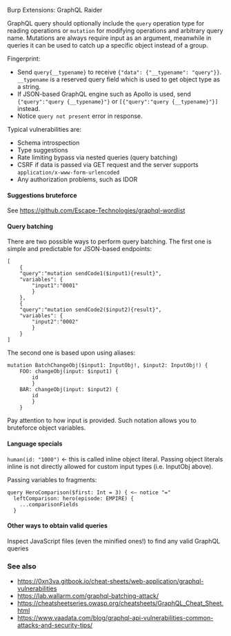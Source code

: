 
Burp Extensions: GraphQL Raider

GraphQL query should optionally include the `query` operation type for reading operations or `mutation` for modifying operations and arbitrary query name. Mutations are always require input as an argument, meanwhile in queries it can be used to catch up a specific object instead of a group. 

Fingerprint:
- Send `query{__typename}`  to receive `{"data": {"__typename": "query"}}`. `__typename` is a reserved query field which is used to get object type as a string.
- If JSON-based GraphQL engine such as Apollo is used, send `{"query":"query {__typename}"}` or `[{"query":"query {__typename}"}]` instead.
- Notice `query not present` error in response.

Typical vulnerabilities are:
- Schema introspection
- Type suggestions
- Rate limiting bypass via nested queries (query batching)
- CSRF if data is passed via GET request and the server supports `application/x-www-form-urlencoded`
- Any authorization problems, such as IDOR

#### Suggestions bruteforce

See https://github.com/Escape-Technologies/graphql-wordlist
#### Query batching

There are two possible ways to perform query batching.
The first one is simple and predictable for JSON-based endpoints:
```gql
[
	{
	"query":"mutation sendCode1($input1){result}",
	"variables": {
		"input1":"0001"
		}
	},
	{
	"query":"mutation sendCode2($input2){result}",
	"variables": {
		"input2":"0002"
		}
	}
]
```
The second one is based upon using aliases:
```gql
mutation BatchChangeObj($input1: InputObj!, $input2: InputObj!) {
    FOO: changeObj(input: $input1) {
        id
        }
    BAR: changeObj(input: $input2) {
        id
        }
    }
```
Pay attention to how input is provided. Such notation allows you to bruteforce object variables.

#### Language specials

`human(id: "1000")` <- this is called inline object literal. Passing object literals inline is not directly allowed for custom input types (i.e. InputObj above).

Passing variables to fragments:

```
query HeroComparison($first: Int = 3) { <— notice "="
  leftComparison: hero(episode: EMPIRE) {
    ...comparisonFields
  }
```
#### Other ways to obtain valid queries

Inspect JavaScript files (even the minified ones!) to find any valid GraphQL queries

### See also
- https://0xn3va.gitbook.io/cheat-sheets/web-application/graphql-vulnerabilities
- https://lab.wallarm.com/graphql-batching-attack/
- https://cheatsheetseries.owasp.org/cheatsheets/GraphQL_Cheat_Sheet.html
- https://www.vaadata.com/blog/graphql-api-vulnerabilities-common-attacks-and-security-tips/